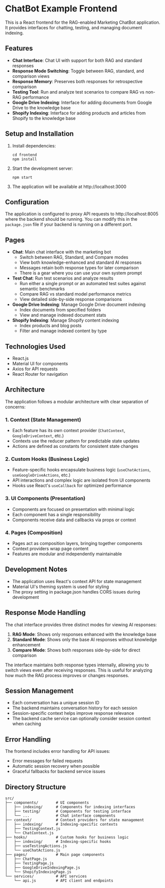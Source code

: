 # ChatBot Example Frontend

This is a React frontend for the RAG-enabled Marketing ChatBot application. It provides interfaces for chatting,
testing, and managing document indexing.

## Features

- **Chat Interface**: Chat UI with support for both RAG and standard responses
- **Response Mode Switching**: Toggle between RAG, standard, and comparison views
- **Response Memory**: Preserves both responses for retrospective comparison
- **Testing Tool**: Run and analyze test scenarios to compare RAG vs non-RAG performance
- **Google Drive Indexing**: Interface for adding documents from Google Drive to the knowledge base
- **Shopify Indexing**: Interface for adding products and articles from Shopify to the knowledge base

## Setup and Installation

1. Install dependencies:
   ```
   cd frontend
   npm install
   ```

2. Start the development server:
   ```
   npm start
   ```

3. The application will be available at http://localhost:3000

## Configuration
The application is configured to proxy API requests to http://localhost:8005 where the backend should be running. You
can modify this in the `package.json` file if your backend is running on a different port.

## Pages
- **Chat**: Main chat interface with the marketing bot
    - Switch between RAG, Standard, and Compare modes
    - View both knowledge-enhanced and standard AI responses
    - Messages retain both response types for later comparison
    - There is a gear where you can use your own system prompt
- **Test Chat**: Run test scenarios and analyze results
    - Run either a single prompt or an automated test suites against semantic benchmarks
    - Compare RAG vs standard model performance metrics
    - View detailed side-by-side response comparisons
- **Google Drive Indexing**: Manage Google Drive document indexing
    - Index documents from specified folders
    - View and manage indexed document stats
- **Shopify Indexing**: Manage Shopify content indexing
    - Index products and blog posts
    - Filter and manage indexed content by type

## Technologies Used
- React.js
- Material UI for components
- Axios for API requests
- React Router for navigation

## Architecture
The application follows a modular architecture with clear separation of concerns:

### 1. Context (State Management)
- Each feature has its own context provider (`ChatContext`, `GoogleDriveContext`, etc.)
- Contexts use the reducer pattern for predictable state updates
- Actions are defined as constants for consistent state changes

### 2. Custom Hooks (Business Logic)
- Feature-specific hooks encapsulate business logic (`useChatActions`, `useGoogleDriveActions`, etc.)
- API interactions and complex logic are isolated from UI components
- Hooks use React's `useCallback` for optimized performance

### 3. UI Components (Presentation)
- Components are focused on presentation with minimal logic
- Each component has a single responsibility
- Components receive data and callbacks via props or context

### 4. Pages (Composition)
- Pages act as composition layers, bringing together components
- Context providers wrap page content
- Features are modular and independently maintainable

## Development Notes
- The application uses React's context API for state management
- Material UI's theming system is used for styling
- The proxy setting in package.json handles CORS issues during development

## Response Mode Handling
The chat interface provides three distinct modes for viewing AI responses:
1. **RAG Mode**: Shows only responses enhanced with the knowledge base
2. **Standard Mode**: Shows only the base AI responses without knowledge enhancement
3. **Compare Mode**: Shows both responses side-by-side for direct comparison

The interface maintains both response types internally, allowing you to switch views even after receiving responses.
This is useful for analyzing how much the RAG process improves or changes responses.

## Session Management
- Each conversation has a unique session ID
- The backend maintains conversation history for each session
- Session-specific context helps improve response relevance
- The backend cache service can optionally consider session context when caching

## Error Handling
The frontend includes error handling for API issues:

- Error messages for failed requests
- Automatic session recovery when possible
- Graceful fallbacks for backend service issues

## Directory Structure
```
src/
├── components/        # UI components
│   ├── indexing/      # Components for indexing interfaces
│   ├── testing/       # Components for testing interface
│   └── ...            # Chat interface components
├── context/           # Context providers for state management
│   ├── indexing/      # Indexing-specific contexts
│   ├── TestingContext.js
│   └── ChatContext.js
├── hooks/             # Custom hooks for business logic
│   ├── indexing/      # Indexing-specific hooks
│   ├── useTestingActions.js
│   └── useChatActions.js
├── pages/             # Main page components
│   ├── ChatPage.js
│   ├── TestingPage.js
│   ├── GoogleDriveIndexingPage.js
│   └── ShopifyIndexingPage.js
└── services/          # API services
    └── api.js         # API client and endpoints
```